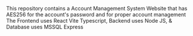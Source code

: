 This repository contains a Account Management System Website that has AES256 for the account's password and for proper account management
The Frontend uses React Vite Typescript, Backend uses Node JS, & Database uses MSSQL Express
